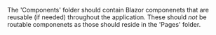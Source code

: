 ﻿The 'Components' folder should contain Blazor componenets that are reusable (if needed)
throughout the application. These should *not* be routable componenets as those should
reside in the 'Pages' folder.

